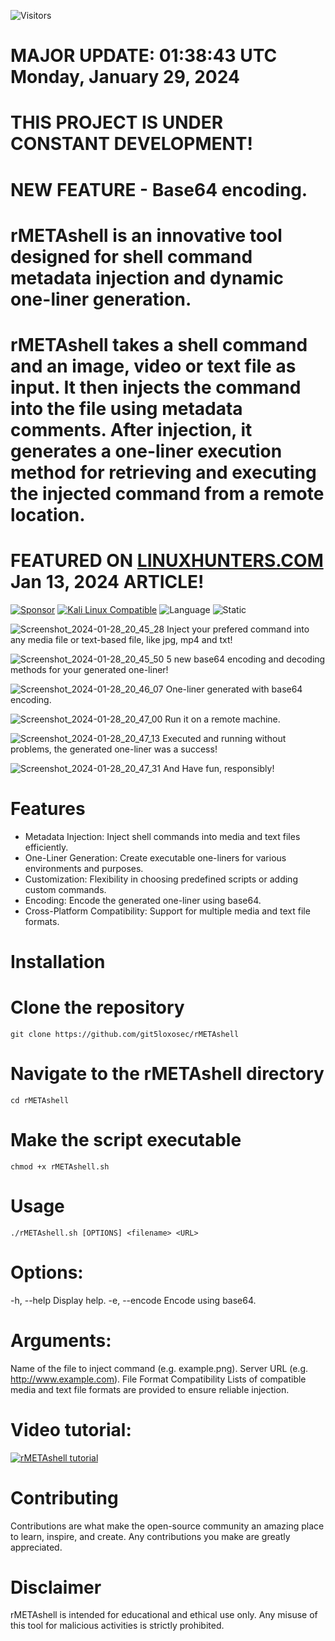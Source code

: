 ![Visitors](https://api.visitorbadge.io/api/visitors?path=https%3A%2F%2Fgithub.com%2Fgit5loxosec%2FrMETAshell%2F&label=Repo%20visits&countColor=%23263759)

# MAJOR UPDATE: 01:38:43 UTC Monday, January 29, 2024
# THIS PROJECT IS UNDER CONSTANT DEVELOPMENT!
# NEW FEATURE - Base64 encoding.
# rMETAshell is an innovative tool designed for shell command metadata injection and dynamic one-liner generation.
# rMETAshell takes a shell command and an image, video or text file as input. It then injects the command into the file using metadata comments. After injection, it generates a one-liner execution method for retrieving and executing the injected command from a remote location.

# FEATURED ON [LINUXHUNTERS.COM](https://www.linuxhunters.com/) Jan 13, 2024 ARTICLE!

[![Sponsor](https://img.shields.io/badge/Sponsor-%E2%9D%A4-red)](https://github.com/sponsors/git5loxosec) [![Kali Linux Compatible](https://img.shields.io/badge/Kali%20Linux-Compatible-brightgreen)](https://www.kali.org/)
 ![Language](https://img.shields.io/badge/Language-Bash-green.svg)
![Static](https://img.shields.io/badge/License-AGPL_3.0-gold.svg)

![Screenshot_2024-01-28_20_45_28](https://github.com/git5loxosec/rMETAshell/assets/137344845/2d4fa9a2-30aa-4c4b-a48d-b5ae66f8f0c9)
Inject your prefered command into any media file or text-based file, like jpg, mp4 and txt!

![Screenshot_2024-01-28_20_45_50](https://github.com/git5loxosec/rMETAshell/assets/137344845/2974609e-fe2e-46f7-833e-479f0e256d7c)
5 new base64 encoding and decoding methods for your generated one-liner!

![Screenshot_2024-01-28_20_46_07](https://github.com/git5loxosec/rMETAshell/assets/137344845/b0754cff-752b-4b2c-bd2a-1ca29e423030)
One-liner generated with base64 encoding.

![Screenshot_2024-01-28_20_47_00](https://github.com/git5loxosec/rMETAshell/assets/137344845/9a643174-8e80-4cce-bb0d-871a0abcf793)
Run it on a remote machine.

![Screenshot_2024-01-28_20_47_13](https://github.com/git5loxosec/rMETAshell/assets/137344845/5386ee24-b646-441f-b745-f69fe221e5ec)
Executed and running without problems, the generated one-liner was a success!

![Screenshot_2024-01-28_20_47_31](https://github.com/git5loxosec/rMETAshell/assets/137344845/0cd78a77-c0d0-4d16-ab4d-90956412c960)
And Have fun, responsibly!

# Features
- Metadata Injection: Inject shell commands into media and text files efficiently.
- One-Liner Generation: Create executable one-liners for various environments and purposes.
- Customization: Flexibility in choosing predefined scripts or adding custom commands.
- Encoding: Encode the generated one-liner using base64.
- Cross-Platform Compatibility: Support for multiple media and text file formats.

# Installation

# Clone the repository
```
git clone https://github.com/git5loxosec/rMETAshell
```

# Navigate to the rMETAshell directory
```
cd rMETAshell
```

# Make the script executable
```
chmod +x rMETAshell.sh
```

# Usage

```
./rMETAshell.sh [OPTIONS] <filename> <URL>
```

# Options:
-h, --help           Display help.
-e, --encode         Encode using base64.

# Arguments:
<filename>           Name of the file to inject command (e.g. example.png).
<URL>                Server URL (e.g. http://www.example.com).
File Format Compatibility
Lists of compatible media and text file formats are provided to ensure reliable injection.

# Video tutorial:
[![rMETAshell tutorial](https://img.youtube.com/vi/pNptr0LkrNk/0.jpg)](https://www.youtube.com/watch?v=pNptr0LkrNk)

# Contributing
Contributions are what make the open-source community an amazing place to learn, inspire, and create. Any contributions you make are greatly appreciated.

# Disclaimer
rMETAshell is intended for educational and ethical use only. Any misuse of this tool for malicious activities is strictly prohibited.
